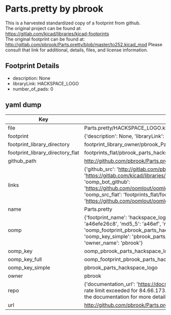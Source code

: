 # Parts.pretty by pbrook  
This is a harvested standardized copy of a footprint from github.  
The original project can be found at:  
https://gitlab.com/kicad/libraries/kicad-footprints  
The original footprint can be found at:
http://gitlab.com/pbrook/Parts.pretty/blob/master/to252.kicad_mod
Please consult that link for additional, details, files, and license information.  
## Footprint Details
* description: None  
* libraryLink: HACKSPACE_LOGO  
* number_of_pads: 0  
## yaml dump  
| Key | Value |  
| --- | --- |  
| file | Parts.pretty/HACKSPACE_LOGO.kicad_mod |  
| footprint | {'description': None, 'libraryLink': 'HACKSPACE_LOGO', 'number_of_pads': 0} |  
| footprint_library_directory | footprint_library_owner/pbrook_Parts.pretty |  
| footprint_library_directory_flat | footprints_flat/pbrook_parts_hackspace_logo/working |  
| github_path | http://github.com/pbrook/Parts.pretty/blob/master/HACKSPACE_LOGO.kicad_mod |  
| links | {'github_src': 'http://gitlab.com/pbrook/Parts.pretty/blob/master/to252.kicad_mod', 'github_src_repo': 'https://gitlab.com/kicad/libraries/kicad-footprints', 'oomp_bot': 'footprints/pbrook_parts_hackspace_logo/working', 'oomp_bot_github': 'https://github.com/oomlout/oomlout_oomp_footprint_bot/tree/main/footprints/pbrook_parts_hackspace_logo/working', 'oomp_src_flat': 'footprints_flat/footprints_flat/pbrook_parts_hackspace_logo/working', 'oomp_src_flat_github': 'https://github.com/oomlout/oomlout_oomp_footprint_src/tree/main/footprints_flat/pbrook_parts_hackspace_logo/working'} |  
| name | Parts.pretty |  
| oomp | {'footprint_name': 'hackspace_logo', 'library_name': 'parts', 'md5': 'a46efe26c86a78c07031e256198c5f85', 'md5_10': 'a46efe26c8', 'md5_5': 'a46ef', 'md5_6': 'a46efe', 'oomp_key': 'oomp_pbrook_parts_hackspace_logo', 'oomp_key_extra': 'oomp_footprint_pbrook_parts_hackspace_logo', 'oomp_key_full': 'oomp_footprint_pbrook_parts_hackspace_logo_a46efe', 'oomp_key_simple': 'pbrook_parts_hackspace_logo', 'original_filename': 'Parts.pretty/HACKSPACE_LOGO.kicad_mod', 'owner_name': 'pbrook'} |  
| oomp_key | oomp_pbrook_parts_hackspace_logo |  
| oomp_key_full | oomp_footprint_pbrook_parts_hackspace_logo |  
| oomp_key_simple | pbrook_parts_hackspace_logo |  
| owner | pbrook |  
| repo | {'documentation_url': 'https://docs.github.com/rest/overview/resources-in-the-rest-api#rate-limiting', 'message': "API rate limit exceeded for 84.66.173.59. (But here's the good news: Authenticated requests get a higher rate limit. Check out the documentation for more details.)"} |  
| url | http://github.com/pbrook/Parts.pretty |  

